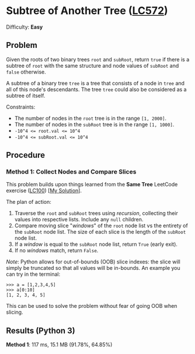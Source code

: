 # Subtree of Another Tree ([LC572](https://leetcode.com/problems/subtree-of-another-tree/))
Difficulty: **Easy**

## Problem
Given the roots of two binary trees `root` and `subRoot`, return `true` if there is a subtree of `root` with the same structure and node values of `subRoot` and `false` otherwise.

A subtree of a binary tree `tree` is a tree that consists of a node in `tree` and all of this node's descendants. The tree `tree` could also be considered as a subtree of itself.

Constraints:
- The number of nodes in the `root` tree is in the range `[1, 2000]`.
- The number of nodes in the `subRoot` tree is in the range `[1, 1000]`.
- `-10^4 <= root.val <= 10^4`
- `-10^4 <= subRoot.val <= 10^4`

## Procedure

### Method 1: Collect Nodes and Compare Slices

This problem builds upon things learned from the **Same Tree** LeetCode exercise ([LC100](https://leetcode.com/problems/same-tree)) [[My Solution](https://github.com/ArchTangent-study/leetcode/tree/main/trees/same_tree)].

The plan of action:
1. Traverse the `root` and `subRoot` trees using *recursion*, collecting their values into respective lists.  Include any `null` children.
2. Compare moving slice "*windows*" of the `root` node list vs the entirety of the `subRoot` node list. The size of each slice is the length of the `subRoot` node list.
3. If a *window* is equal to the `subRoot` node list, return `True` (early exit).  
4. If no *windows* match, return `False`.

*Note*:  Python allows for out-of-bounds (OOB) slice indexes:  the slice will simply be truncated so that all values will be in-bounds.  An example you can try in the terminal:
```
>>> a = [1,2,3,4,5]
>>> a[0:10]
[1, 2, 3, 4, 5]
```
This can be used to solve the problem without fear of going OOB when slicing.

## Results (Python 3)

**Method 1**: 117 ms, 15.1 MB (91.78%, 64.85%)
